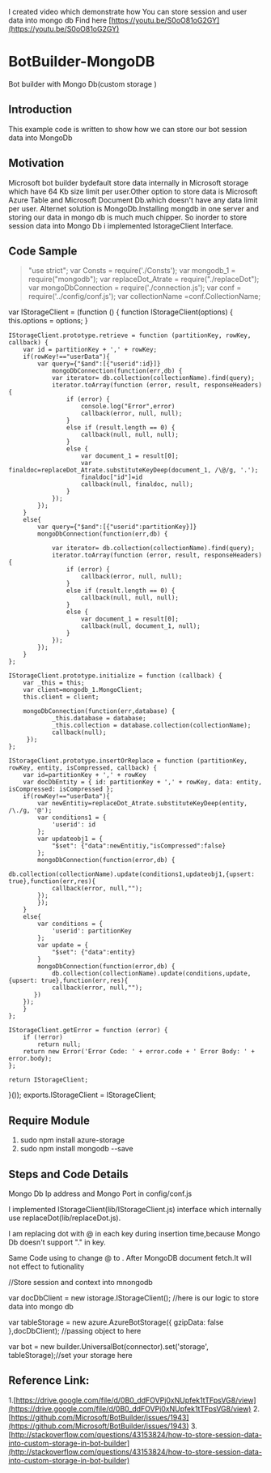 I created video  which demonstrate how You can store session and user data into mongo db 
Find here [https://youtu.be/S0oO81oG2GY](https://youtu.be/S0oO81oG2GY)
# BotBuilder-MongoDB
Bot builder with Mongo Db(custom storage )

## Introduction 
This example code is written to show how we can store our bot session data into MongoDb

## Motivation
Microsoft bot builder bydefault store data  internally in Microsoft storage which have 64 Kb size limit per user.Other option to store data is Microsoft Azure Table and Microsoft Document Db.which doesn't have any data limit per user.
Alternet solution is MongoDb.Installing mongdb in one server and storing our data in mongo db is much much chipper.
So inorder to store session data into Mongo Db i implemented IstorageClient Interface.

## Code Sample

> "use strict";
var Consts = require('./Consts');
var mongodb_1 = require("mongodb");
var replaceDot_Atrate = require("./replaceDot");
var mongoDbConnection = require('./connection.js');
var conf = require('../config/conf.js');
var collectionName =conf.CollectionName;

var IStorageClient = (function () {
    function IStorageClient(options) {
        this.options = options;
    }
    
    IStorageClient.prototype.retrieve = function (partitionKey, rowKey, callback) {
        var id = partitionKey + ',' + rowKey;
        if(rowKey!=="userData"){
            var query={"$and":[{"userid":id}]}
                mongoDbConnection(function(err,db) {
                var iterator= db.collection(collectionName).find(query);
                iterator.toArray(function (error, result, responseHeaders) {
                    if (error) {
                        console.log("Error",error)
                        callback(error, null, null);
                    }
                    else if (result.length == 0) {
                        callback(null, null, null);
                    }
                    else {
                        var document_1 = result[0];
                        var finaldoc=replaceDot_Atrate.substituteKeyDeep(document_1, /\@/g, '.');
                        finaldoc["id"]=id
                        callback(null, finaldoc, null);
                    }
                });
            }); 
        }
        else{
            var query={"$and":[{"userid":partitionKey}]}
            mongoDbConnection(function(err,db) { 

                var iterator= db.collection(collectionName).find(query);
                iterator.toArray(function (error, result, responseHeaders) {
                    if (error) {
                        callback(error, null, null);
                    }
                    else if (result.length == 0) {
                        callback(null, null, null);
                    }
                    else {
                        var document_1 = result[0];
                        callback(null, document_1, null);
                    }
                });
            });
        }
    };
    
    IStorageClient.prototype.initialize = function (callback) {
        var _this = this;
        var client=mongodb_1.MongoClient;
        this.client = client;
     
        mongoDbConnection(function(err,database) {    
                _this.database = database;
                _this.collection = database.collection(collectionName);
                callback(null);
         });
    };

    IStorageClient.prototype.insertOrReplace = function (partitionKey, rowKey, entity, isCompressed, callback) {
        var id=partitionKey + ',' + rowKey
        var docDbEntity = { id: partitionKey + ',' + rowKey, data: entity, isCompressed: isCompressed };
        if(rowKey!=="userData"){
            var newEntitiy=replaceDot_Atrate.substituteKeyDeep(entity, /\./g, '@');
            var conditions1 = {
                'userid': id
            };
            var updateobj1 = {
                "$set": {"data":newEntitiy,"isCompressed":false}
            };   
            mongoDbConnection(function(error,db) {    
                db.collection(collectionName).update(conditions1,updateobj1,{upsert: true},function(err,res){
                callback(error, null,"");
            });
            });
        }
        else{
            var conditions = {
                'userid': partitionKey
            };
            var update = {
                "$set": {"data":entity}
            }
            mongoDbConnection(function(error,db) {    
                db.collection(collectionName).update(conditions,update,{upsert: true},function(err,res){
                callback(error, null,"");
           })
        });
        } 
    };
    
    IStorageClient.getError = function (error) {
        if (!error)
            return null;
        return new Error('Error Code: ' + error.code + ' Error Body: ' + error.body);
    };
    
    return IStorageClient;
}());
exports.IStorageClient = IStorageClient;





## Require Module 
1. sudo npm install azure-storage
2. sudo npm install mongodb --save

## Steps and Code Details
Mongo Db Ip address and Mongo Port in config/conf.js

I implemented IStorageClient(lib/IStorageClient.js) interface which internally use replaceDot(lib/replaceDot.js).

I am  replacing dot with @ in each key during insertion time,because Mongo Db doesn't support "." in key.

Same Code using to change @ to . After MongoDB document fetch.It will not effect to futionality


//Store session and context into mnongodb

var docDbClient = new istorage.IStorageClient();  //here is our logic to store data into mongo db  

var tableStorage = new azure.AzureBotStorage({ gzipData: false },docDbClient); //passing object to here

var bot = new builder.UniversalBot(connector).set('storage', tableStorage);//set your storage here

## Reference Link:
1.[https://drive.google.com/file/d/0B0_ddFOVPj0xNUpfek1tTFpsVG8/view](https://drive.google.com/file/d/0B0_ddFOVPj0xNUpfek1tTFpsVG8/view)
2. [https://github.com/Microsoft/BotBuilder/issues/1943](https://github.com/Microsoft/BotBuilder/issues/1943)
3. [http://stackoverflow.com/questions/43153824/how-to-store-session-data-into-custom-storage-in-bot-builder](http://stackoverflow.com/questions/43153824/how-to-store-session-data-into-custom-storage-in-bot-builder)
